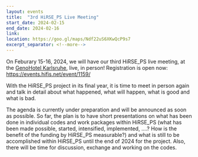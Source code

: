 ```yaml
---
layout: events
title:  "3rd HiRSE_PS Live Meeting"
start_date: 2024-02-15
end_date: 2024-02-16
link: 
location: https://goo.gl/maps/Ndf22uS6XKwQcP9s7
excerpt_separator: <!--more-->
---
```


On Feburary 15-16, 2024, we will have our third HiRSE_PS live meeting, at the [GenoHotel Karlsruhe](https://www.genohotel-karlsruhe.de/en), live, in person! Registration is open now: <https://events.hifis.net/event/1159/>
<!--more-->

With the HiRSE_PS project in its final year, it is time to meet in person again and talk in detail about what happened, what will happen, what is good and what is bad.

The agenda is currently under preparation and will be announced as soon as possible. So far, the plan is to have short presentations on what has been done in individual codes and work packages within HiRSE_PS (what has been made possible, started, intensified, implemented, ....? How is the benefit of the funding by HiRSE_PS measurable?) and what is still to be accomplished within HiRSE_PS until the end of 2024 for the project. Also, there will be time for discussion, exchange and working on the codes.

